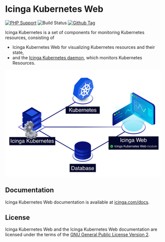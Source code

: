 # Icinga Kubernetes Web

[![PHP Support](https://img.shields.io/badge/php-%3E%3D%207.2-777BB4?logo=PHP)](https://php.net/)
![Build Status](https://github.com/Icinga/icinga-kubernetes-web/actions/workflows/php.yml/badge.svg?branch=main)
[![Github Tag](https://img.shields.io/github/tag/Icinga/icinga-kubernetes-web.svg)](https://github.com/Icinga/icinga-kubernetes-web/releases/latest)

Icinga Kubernetes is a set of components for monitoring Kubernetes resources, consisting of

* Icinga Kubernetes Web for visualizing Kubernetes resources and their state,
* and the [Icinga Kubernetes daemon](https://icinga.com/docs/icinga-kubernetes),
  which monitors Kubernetes Resources.

![Icinga Kubernetes Overview](doc/res/icinga-kubernetes-overview.png)

## Documentation

Icinga Kubernetes Web documentation is available at [icinga.com/docs](https://icinga.com/docs/icinga-kubernetes-web).

## License

Icinga Kubernetes Web and the Icinga Kubernetes Web documentation are licensed under the terms of the
[GNU General Public License Version 2](LICENSE).
